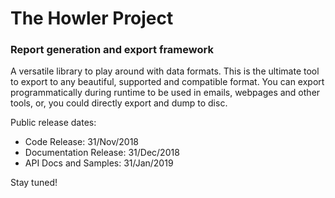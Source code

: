 # The Howler Project

### Report generation and export framework

A versatile library to play around with data formats. This is the ultimate tool to export to any beautiful, supported and compatible format. You can export programmatically during runtime to be used in emails, webpages and other tools, or, you could directly export and dump to disc.

Public release dates:
 - Code Release: 31/Nov/2018
 - Documentation Release: 31/Dec/2018
 - API Docs and Samples: 31/Jan/2019

Stay tuned!
